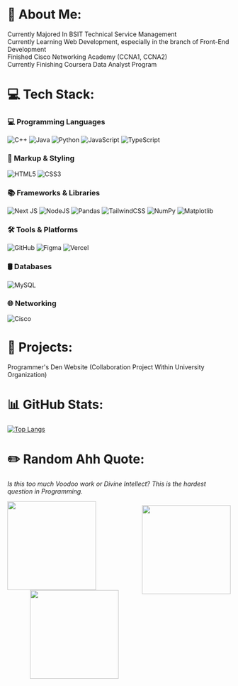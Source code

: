 
# 💫 About Me:
Currently Majored In BSIT Technical Service Management<br>Currently Learning Web Development, especially in the branch of Front-End Development<br>Finished Cisco Networking Academy (CCNA1, CCNA2)<br>Currently Finishing Coursera Data Analyst Program


# 💻 Tech Stack:
### 💻 Programming Languages
![C++](https://img.shields.io/badge/c++-%2300599C.svg?style=for-the-badge&logo=c%2B%2B&logoColor=white) 
![Java](https://img.shields.io/badge/java-%23ED8B00.svg?style=for-the-badge&logo=openjdk&logoColor=white) 
![Python](https://img.shields.io/badge/python-3670A0?style=for-the-badge&logo=python&logoColor=ffdd54) 
![JavaScript](https://img.shields.io/badge/javascript-%23323330.svg?style=for-the-badge&logo=javascript&logoColor=%23F7DF1E) 
![TypeScript](https://img.shields.io/badge/typescript-%23007ACC.svg?style=for-the-badge&logo=typescript&logoColor=white) 

### 🎨 Markup & Styling
![HTML5](https://img.shields.io/badge/html5-%23E34F26.svg?style=for-the-badge&logo=html5&logoColor=white) 
![CSS3](https://img.shields.io/badge/css3-%231572B6.svg?style=for-the-badge&logo=css3&logoColor=white) 

### 📚 Frameworks & Libraries
![Next JS](https://img.shields.io/badge/Next-black?style=for-the-badge&logo=next.js&logoColor=white) 
![NodeJS](https://img.shields.io/badge/node.js-6DA55F?style=for-the-badge&logo=node.js&logoColor=white) 
![Pandas](https://img.shields.io/badge/pandas-%23150458.svg?style=for-the-badge&logo=pandas&logoColor=white)
![TailwindCSS](https://img.shields.io/badge/tailwindcss-%2338B2AC.svg?style=for-the-badge&logo=tailwind-css&logoColor=white)
![NumPy](https://img.shields.io/badge/numpy-%23013243.svg?style=for-the-badge&logo=numpy&logoColor=white) 
![Matplotlib](https://img.shields.io/badge/Matplotlib-%23ffffff.svg?style=for-the-badge&logo=Matplotlib&logoColor=black) 

### 🛠️ Tools & Platforms
![GitHub](https://img.shields.io/badge/github-%23121011.svg?style=for-the-badge&logo=github&logoColor=white) 
![Figma](https://img.shields.io/badge/figma-%23F24E1E.svg?style=for-the-badge&logo=figma&logoColor=white) 
![Vercel](https://img.shields.io/badge/vercel-%23000000.svg?style=for-the-badge&logo=vercel&logoColor=white) 

### 🛢 Databases
![MySQL](https://img.shields.io/badge/mysql-4479A1.svg?style=for-the-badge&logo=mysql&logoColor=white) 


### 🌐 Networking
![Cisco](https://img.shields.io/badge/cisco-%23049fd9.svg?style=for-the-badge&logo=cisco&logoColor=black)



# 📝 Projects:
Programmer's Den Website (Collaboration Project Within University Organization)

# 📊 GitHub Stats:
[![Top Langs](https://github-readme-stats.vercel.app/api/top-langs/?username=RimeValkyris&layout=pie&theme=dark)](https://github.com/anuraghazra/github-readme-stats)




# ✏️ Random Ahh Quote:
<i>Is this too much Voodoo work or Divine Intellect? This is the hardest question in Programming.</i>

<img align="left" height="200" src="https://media.tenor.com/WIqvnT_7Vj8AAAAj/terry-a-davis-terry-davis.gif"  />

###

<img align="right" height="200" src="https://media.tenor.com/gsPcccoKhhEAAAAi/dandelion-tambourine.gif"  />

###

<div align="center">
  <img height="200" src="https://c.tenor.com/YW_91XEV7PIAAAAd/tenor.gif"  />
</div>

###
<!-- Proudly created with GPRM ( https://gprm.itsvg.in ) -->






